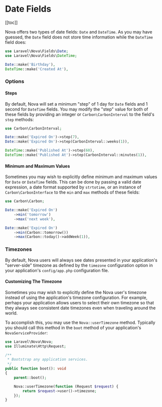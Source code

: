 # Date Fields

[[toc]]

Nova offers two types of date fields: `Date` and `DateTime`. As you may have guessed, the `Date` field does not store time information while the `DateTime` field does:

```php
use Laravel\Nova\Fields\Date;
use Laravel\Nova\Fields\DateTime;

Date::make('Birthday'),
DateTime::make('Created At'),
```

### Options

#### Steps

By default, Nova will set a minimum "step" of 1 day for `Date` fields and 1 second for `DateTime` fields. You may modify the "step" value for both of these fields by providing an integer or `Carbon\CarbonInterval` to the field's `step` methods:

```php
use Carbon\CarbonInterval;

Date::make('Expired On')->step(7),
Date::make('Expired On')->step(CarbonInterval::weeks(1)),

DateTime::make('Published At')->step(60),
DateTime::make('Published At')->step(CarbonInterval::minutes(1)),
```

#### Minimum and Maximum Values

Sometimes you may wish to explicitly define minimum and maximum values for `Date` or `DateTime` fields. This can be done by passing a valid date expression, a date format supported by `strtotime`, or an instance of `Carbon\CarbonInterface` to the `min` and `max` methods of these fields:

```php
use Carbon\Carbon;

Date::make('Expired On')
    ->min('tomorrow')
    ->max('next week'),

Date::make('Expired On')
    ->min(Carbon::tomorrow())
    ->max(Carbon::today()->addWeek(1)),
```

### Timezones

By default, Nova users will always see dates presented in your application's "server-side" timezone as defined by the `timezone` configuration option in your application's `config/app.php` configuration file.

#### Customizing The Timezone

Sometimes you may wish to explicitly define the Nova user's timezone instead of using the application's timezone configuration. For example, perhaps your application allows users to select their own timezone so that they always see consistent date timezones even when traveling around the world.

To accomplish this, you may use the `Nova::userTimezone` method. Typically you should call this method in the `boot` method of your application's `NovaServiceProvider`:

```php
use Laravel\Nova\Nova;
use Illuminate\Http\Request;

/**
 * Bootstrap any application services.
 */
public function boot(): void
{
    parent::boot();

    Nova::userTimezone(function (Request $request) {
        return $request->user()->timezone;
    });
}
```
